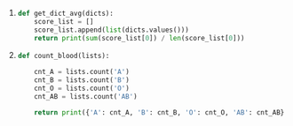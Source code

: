 1. ```python
   def get_dict_avg(dicts):
       score_list = []
       score_list.append(list(dicts.values()))
       return print(sum(score_list[0]) / len(score_list[0]))
   
   ```



2. ```python
   def count_blood(lists):
       
       cnt_A = lists.count('A')
       cnt_B = lists.count('B')
       cnt_O = lists.count('O')
       cnt_AB = lists.count('AB')
   
       return print({'A': cnt_A, 'B': cnt_B, 'O': cnt_O, 'AB': cnt_AB})
   
   ```

